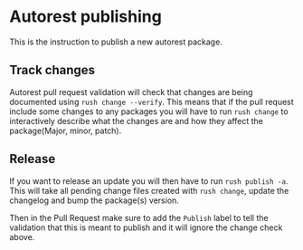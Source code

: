 # Autorest publishing

This is the instruction to publish a new autorest package.

## Track changes

Autorest pull request validation will check that changes are being documented using `rush change --verify`.
This means that if the pull request include some changes to any packages you will have to run `rush change` to interactively describe what the changes are and how they affect the package(Major, minor, patch).

## Release

If you want to release an update you will then have to run `rush publish -a`. This will take all pending change files created with `rush change`, update the changelog and bump the package(s) version.

Then in the Pull Request make sure to add the `Publish` label to tell the validation that this is meant to publish and it will ignore the change check above.
